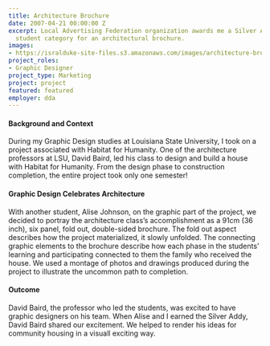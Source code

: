 ```yaml
---
title: Architecture Brochure
date: 2007-04-21 00:00:00 Z
excerpt: Local Advertising Federation organization awards me a Silver Addy in the
  student category for an architectural brochure.
images:
- https://isralduke-site-files.s3.amazonaws.com/images/architecture-brochure-designed-by-isral-Duke-addy-award-2007.jpg
project_roles:
- Graphic Designer
project_type: Marketing
project: project
featured: featured
employer: dda
---
```


#### Background and Context

During  my Graphic Design studies at Louisiana State University, I took on a project associated with Habitat for Humanity. One of the architecture professors at LSU, David Baird, led his class to design and build a house with Habitat for Humanity. From the design phase to construction completion, the entire project took only one semester!

#### Graphic Design Celebrates Architecture

With another student, Alise Johnson, on the graphic part of the project, we decided to portray the architecture class’s accomplishment as a 91cm (36 inch), six panel, fold out, double-sided brochure. The fold out aspect describes how the project materialized, it slowly unfolded. The connecting graphic elements to the brochure describe how each phase in the students’ learning and participating connected to them the family who received the house. We used a montage of photos and drawings produced during the project to illustrate the uncommon path to completion.

#### Outcome

David Baird, the professor who led the students, was excited to have graphic designers on his team. When Alise and I earned the Silver Addy, David Baird shared our excitement. We helped to render his ideas for community housing in a visuall exciting way.